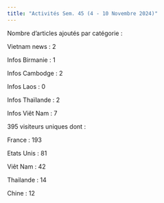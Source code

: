 ```yaml
---
title: "Activités Sem. 45 (4 - 10 Novembre 2024)"
---
```

Nombre d’articles ajoutés par catégorie :

Vietnam news : 2

Infos Birmanie : 1

Infos Cambodge : 2

Infos Laos : 0

Infos Thaïlande : 2

Infos Viêt Nam : 7

395 visiteurs uniques dont :

France : 193

Etats Unis : 81

Viêt Nam : 42

Thailande : 14

Chine : 12